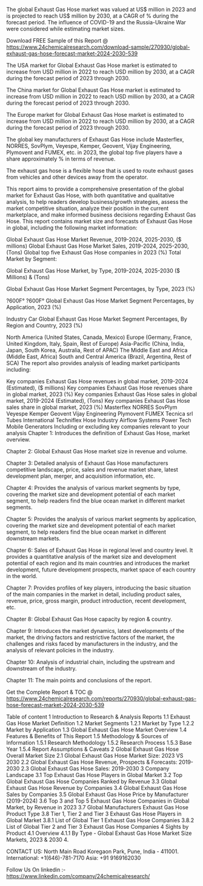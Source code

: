 The global Exhaust Gas Hose market was valued at US$ million in 2023 and is projected to reach US$ million by 2030, at a CAGR of % during the forecast period. The influence of COVID-19 and the Russia-Ukraine War were considered while estimating market sizes.

Download FREE Sample of this Report @ https://www.24chemicalresearch.com/download-sample/270930/global-exhaust-gas-hose-forecast-market-2024-2030-539

The USA market for Global Exhaust Gas Hose market is estimated to increase from USD million in 2022 to reach USD million by 2030, at a CAGR during the forecast period of 2023 through 2030.

The China market for Global Exhaust Gas Hose market is estimated to increase from USD million in 2022 to reach USD million by 2030, at a CAGR during the forecast period of 2023 through 2030.

The Europe market for Global Exhaust Gas Hose market is estimated to increase from USD million in 2022 to reach USD million by 2030, at a CAGR during the forecast period of 2023 through 2030.

The global key manufacturers of Exhaust Gas Hose include Masterflex, NORRES, SovPlym, Veyespe, Kemper, Geovent, Vijay Engineering, Plymovent and FUMEX, etc. in 2023, the global top five players have a share approximately % in terms of revenue.

The exhaust gas hose is a flexible hose that is used to route exhaust gases from vehicles and other devices away from the operator. 

This report aims to provide a comprehensive presentation of the global market for Exhaust Gas Hose, with both quantitative and qualitative analysis, to help readers develop business/growth strategies, assess the market competitive situation, analyze their position in the current marketplace, and make informed business decisions regarding Exhaust Gas Hose. This report contains market size and forecasts of Exhaust Gas Hose in global, including the following market information:

Global Exhaust Gas Hose Market Revenue, 2019-2024, 2025-2030, ($ millions)
Global Exhaust Gas Hose Market Sales, 2019-2024, 2025-2030, (Tons)
Global top five Exhaust Gas Hose companies in 2023 (%)
Total Market by Segment:

Global Exhaust Gas Hose Market, by Type, 2019-2024, 2025-2030 ($ Millions) & (Tons)

Global Exhaust Gas Hose Market Segment Percentages, by Type, 2023 (%)

?600F°
?600F°
Global Exhaust Gas Hose Market Segment Percentages, by Application, 2023 (%)

Industry
Car
Global Exhaust Gas Hose Market Segment Percentages, By Region and Country, 2023 (%)

North America (United States, Canada, Mexico)
Europe (Germany, France, United Kingdom, Italy, Spain, Rest of Europe)
Asia-Pacific (China, India, Japan, South Korea, Australia, Rest of APAC)
The Middle East and Africa (Middle East, Africa)
South and Central America (Brazil, Argentina, Rest of SCA)
The report also provides analysis of leading market participants including:

Key companies Exhaust Gas Hose revenues in global market, 2019-2024 (Estimated), ($ millions)
Key companies Exhaust Gas Hose revenues share in global market, 2023 (%)
Key companies Exhaust Gas Hose sales in global market, 2019-2024 (Estimated), (Tons)
Key companies Exhaust Gas Hose sales share in global market, 2023 (%)
Masterflex
NORRES
SovPlym
Veyespe
Kemper
Geovent
Vijay Engineering
Plymovent
FUMEX
Tecnica srl
Tubes International
Techniflex Hose Industry
Airflow Systems
Power Tech Mobile Generators
Including or excluding key companies relevant to your analysis
Chapter 1: Introduces the definition of Exhaust Gas Hose, market overview.

Chapter 2: Global Exhaust Gas Hose market size in revenue and volume.

Chapter 3: Detailed analysis of Exhaust Gas Hose manufacturers competitive landscape, price, sales and revenue market share, latest development plan, merger, and acquisition information, etc.

Chapter 4: Provides the analysis of various market segments by type, covering the market size and development potential of each market segment, to help readers find the blue ocean market in different market segments.

Chapter 5: Provides the analysis of various market segments by application, covering the market size and development potential of each market segment, to help readers find the blue ocean market in different downstream markets.

Chapter 6: Sales of Exhaust Gas Hose in regional level and country level. It provides a quantitative analysis of the market size and development potential of each region and its main countries and introduces the market development, future development prospects, market space of each country in the world.

Chapter 7: Provides profiles of key players, introducing the basic situation of the main companies in the market in detail, including product sales, revenue, price, gross margin, product introduction, recent development, etc.

Chapter 8: Global Exhaust Gas Hose capacity by region & country.

Chapter 9: Introduces the market dynamics, latest developments of the market, the driving factors and restrictive factors of the market, the challenges and risks faced by manufacturers in the industry, and the analysis of relevant policies in the industry.

Chapter 10: Analysis of industrial chain, including the upstream and downstream of the industry.

Chapter 11: The main points and conclusions of the report.

Get the Complete Report & TOC @ https://www.24chemicalresearch.com/reports/270930/global-exhaust-gas-hose-forecast-market-2024-2030-539

Table of content
1 Introduction to Research & Analysis Reports
1.1 Exhaust Gas Hose Market Definition
1.2 Market Segments
1.2.1 Market by Type
1.2.2 Market by Application
1.3 Global Exhaust Gas Hose Market Overview
1.4 Features & Benefits of This Report
1.5 Methodology & Sources of Information
1.5.1 Research Methodology
1.5.2 Research Process
1.5.3 Base Year
1.5.4 Report Assumptions & Caveats
2 Global Exhaust Gas Hose Overall Market Size
2.1 Global Exhaust Gas Hose Market Size: 2023 VS 2030
2.2 Global Exhaust Gas Hose Revenue, Prospects & Forecasts: 2019-2030
2.3 Global Exhaust Gas Hose Sales: 2019-2030
3 Company Landscape
3.1 Top Exhaust Gas Hose Players in Global Market
3.2 Top Global Exhaust Gas Hose Companies Ranked by Revenue
3.3 Global Exhaust Gas Hose Revenue by Companies
3.4 Global Exhaust Gas Hose Sales by Companies
3.5 Global Exhaust Gas Hose Price by Manufacturer (2019-2024)
3.6 Top 3 and Top 5 Exhaust Gas Hose Companies in Global Market, by Revenue in 2023
3.7 Global Manufacturers Exhaust Gas Hose Product Type
3.8 Tier 1, Tier 2 and Tier 3 Exhaust Gas Hose Players in Global Market
3.8.1 List of Global Tier 1 Exhaust Gas Hose Companies
3.8.2 List of Global Tier 2 and Tier 3 Exhaust Gas Hose Companies
4 Sights by Product
4.1 Overview
4.1.1 By Type - Global Exhaust Gas Hose Market Size Markets, 2023 & 2030
4.

CONTACT US:
North Main Road Koregaon Park, Pune, India - 411001.
International: +1(646)-781-7170
Asia: +91 9169162030

Follow Us On linkedin :- https://www.linkedin.com/company/24chemicalresearch/

